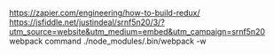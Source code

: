https://zapier.com/engineering/how-to-build-redux/
https://jsfiddle.net/justindeal/srnf5n20/3/?utm_source=website&utm_medium=embed&utm_campaign=srnf5n20
webpack command
./node_modules/.bin/webpack -w



